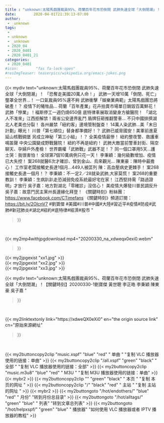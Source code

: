 ```yaml
---
title : "unknown:太陽馬戲團裁員95%、荷蘭百年花市恐倒閉 武肺失速全球「大倒閉潮」！【關鍵時刻】20200330-1劉寶傑 黃世聰 李正皓 李秉穎 陳東豪 吳子嘉 "
date:        2020-04-01T21:39:13-07:00
author:
 - _unknown
tags:
 - 
 - unknown
 - _unknown
 - 2020_04
 - 2020_0401
 - 2020_0401_21
categories:
 - 2020_0401
#icon:        "fas fa-lock-open"
#resImgTeaser: teaserpics/wikipedia.org/emacs-jokes.png
---
```







{{< mydiv text="unknown:太陽馬戲團裁員95%、荷蘭百年花市恐倒閉 武肺失速全球「大倒閉潮」！ 「恐奪走美國20萬人命！」 武肺一天增10萬「倒閉、死亡」壟罩全世界…！ 一口氣裁員95%還不夠 武肺衝擊「娛樂業典範」太陽馬戲團恐將破產！？ 疫情下的犧牲品… 荷蘭「百年產業」花卉拍賣市場單日銷毀百萬鮮花！ 武肺「慘業」！福斯停工一週仍燒650億 底特律車展取消變身方艙醫院！ 「湖北人不准來」江西拒解禁！兩省公安邊界亂鬥 盾牌狂砸推翻警車… 不只中國排擠湖北人老美也分裂！ 各州嚴禁「紐約客」邊境管制盤查！ 14萬人染武肺…美「末日計劃」曝光！ 川普「第七順位」替身都準備好！？ 武肺已威脅國安！美軍前進夏延山核戰碉堡 另成立神秘「第三小組」！？ 全美疫情最慘！ 紐約整夜警、救護車鳴笛聲 中央公園變成野戰醫院！ 紐約不再是紐約！ 武肺大敵當前警車封街、隔空聊天、孕婦戶外產檢！ 世界霸權「武肺戰」武器不足！？ 同一個口罩用5天…護士哭：我很害怕！ 全球第7個10萬病例只花一天！ 李秉穎：幾何級數增加、疫情已大失控！ 案268就醫6次才確診、曾到金山、烏來觀光… 陳東豪：陳時中最擔心！ 工作室老闆接觸史長達1個月…449人被匡列 陳：高血壓病史更棘手！ 案268接觸史長達一個月！？ 李秉穎：不一定2／28就染武肺,大家莫慌！ 案268的重要教訓！ 李秉穎：生病趴趴走恐減弱免疫系統最好宅在家！ 江西堅持需「路過證明」才放行 吳子嘉：地方對湖北「零確診」沒信心！ 美疫情大爆發川普民調反升 吳子嘉：故意鬥民主黨州長邊緣化拜登！  《關鍵時刻》粉絲團：https://www.facebook.com/CTimefans 《關鍵時刻》頻道訂閱：https://bit.ly/2OlcnV7  #劉寶傑 #美國#川普#中國#大陸#習近平#疫情#防疫#武肺#新冠肺炎#湖北#紐約#底特律#經濟#股市 "
>}}
<br>


{{< my2mp4withjpgdownload mp4="20200330_na_xdweqx0exi0.webm"
>}}

{{< my2jpgexist "xx1.jpg" >}}<br>
{{< my2jpgexist "xx2.jpg" >}}<br>
{{< my2jpgexist "xx3.jpg" >}}<br>



{{< mydiv text="unknown:太陽馬戲團裁員95%、荷蘭百年花市恐倒閉 武肺失速全球「大倒閉潮」！【關鍵時刻】20200330-1劉寶傑 黃世聰 李正皓 李秉穎 陳東豪 吳子嘉 "
>}}
<br>

{{< my2linktextonly link="https://xdweQX0eXi0"
en="the origin source link" cn="原始來源網址"
>}}


<br>


{{< my2buttoncopy2clip "music.xspf"        "blue"   "red"    " 单曲 "  "复制 VLC 播放器使用的链接：单曲" >}} {{< my2buttoncopy2clip "/all.xspf"         "green"  "black"  " 全部 "  "复制 VLC 播放器使用的链接：全部" >}} {{< my2buttoncopy2clip "music.m3u8"        "blue"   "red"    " M3U  "    "复制 M3U 播放器使用的链接：单曲" >}} {{< mybr2 >}} {{< my2buttoncopy2clip ""                  "green"  "black"  " 本页 "    "复制 本页的网址 " >}} {{< my2buttoncopy2clip "/"                 "black"  "red"    " 主站 "    "复制 主站的网址 " >}} {{< mybr2 >}} {{< my2buttongoto      "/hot/endothers/"   "blue"   "red"    " 月份"   "转到月份总目录" >}} {{< my2buttongoto      "/hot/alltags/"     "green"  "blue"   " 列表"   "转到文章总列表" >}} {{< my2buttongoto      "/hot/helpxspf/"    "green"  "blue"   " 播放器" "如何使用 VLC 播放器或者 IPTV 播放器的教程" >}} 
